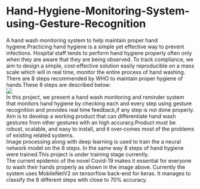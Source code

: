 # Hand-Hygiene-Monitoring-System-using-Gesture-Recognition 
A hand wash monitoring system to help maintain proper hand hygiene.Practicing hand hygiene is a simple yet effective way to prevent infections. Hospital staff tends to perform hand hygiene properly often only when they are aware that they are being observed. To track compliance, we aim to design a simple, cost‐effective solution easily reproducible on a mass scale which will in real time, monitor the entire process of hand washing.  
There are 8 steps recommended by WHO to maintain proper hygiene of hands.These 8 steps are described below:  
![](https://github.com/patilninad/Hand-Hygiene-Monitoring-System-using-Gesture-Recognition/blob/master/washing_hands_photos.jpg)  
In this project, we present a hand wash monitoring and reminder system that monitors hand hygiene by checking each and every step using gesture recognition and provides real time feedback,if any step is not done properly. Aim is to develop a working product that can differentiate hand wash gestures from other gestures with an high accuracy.Product must be robust, scalable, and easy to install, and it over‐comes most of the problems of existing related systems.   
Image processing along with deep learning is used to train the a neural network model on the 8 steps.
In the same way 8 steps of hand hygiene were trained.This project is under training stage currently.  
The current epidemic of the novel Covid-19 makes it essential for everyone to wash their hands properly as shown in the image above. 
Currently the system uses MobileNetV2 on tensorflow back-end for keras. It manages to classify the 8 different steps with close to 70% accuracy.
